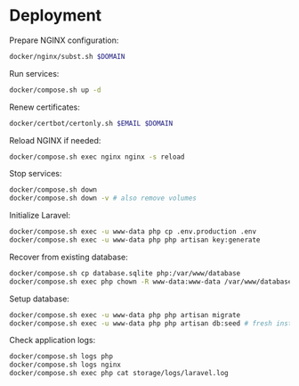 # Deployment

Prepare NGINX configuration:

```bash
docker/nginx/subst.sh $DOMAIN
```

Run services:

```bash
docker/compose.sh up -d
```

Renew certificates:

```bash
docker/certbot/certonly.sh $EMAIL $DOMAIN
```

Reload NGINX if needed:

```bash
docker/compose.sh exec nginx nginx -s reload
```

Stop services:

```bash
docker/compose.sh down
docker/compose.sh down -v # also remove volumes
```

Initialize Laravel:

```bash
docker/compose.sh exec -u www-data php cp .env.production .env
docker/compose.sh exec -u www-data php php artisan key:generate
```

Recover from existing database:

```bash
docker/compose.sh cp database.sqlite php:/var/www/database
docker/compose.sh exec php chown -R www-data:www-data /var/www/database
```

Setup database:

```bash
docker/compose.sh exec -u www-data php php artisan migrate
docker/compose.sh exec -u www-data php php artisan db:seed # fresh installation
```

Check application logs:

```bash
docker/compose.sh logs php
docker/compose.sh logs nginx
docker/compose.sh exec php cat storage/logs/laravel.log
```
